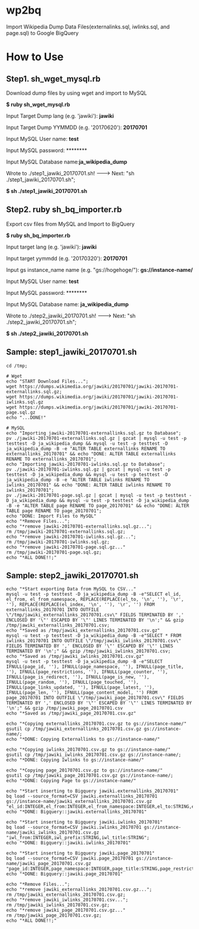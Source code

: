 # wp2bq
Import Wikipedia Dump Data Files(externalinks.sql, iwlinks.sql, and page.sql) to Google BigQuery

# How to Use

## Step1. sh_wget_mysql.rb

Download dump files by using wget and import to MySQL

**$ ruby sh_wget_mysql.rb**

Input Target Dump lang (e.g. 'jawiki'): **jawiki**

Input Target Dump YYMMDD (e.g. '20170620'): **20170701**

Input MySQL User name: **test**

Input MySQL password: ********

Input MySQL Database name:**ja_wikipedia_dump**

Wrote to ./step1_jawiki_20170701.sh! ---> Next: "sh ./step1_jawiki_20170701.sh";

**$ sh ./step1_jawiki_20170701.sh**

## Step2. ruby sh_bq_importer.rb

Export csv files from MySQL and Import to BigQuery

**$ ruby sh_bq_importer.rb**

Input target lang (e.g. 'jawiki'): **jawiki**

Input target yymmdd (e.g. '20170320'): **20170701**

Input gs instance_name name (e.g. "gs://hogehoge/"): **gs://instance-name/**

Input MySQL User name: **test**

Input MySQL password: ********

Input MySQL Database name: **ja_wikipedia_dump**

Wrote to ./step2_jawiki_20170701.sh! ---> Next: "sh ./step2_jawiki_20170701.sh";

**$ sh ./step2_jawiki_20170701.sh**

## Sample: step1_jawiki_20170701.sh
```
cd /tmp;

# Wget
echo "START Download Files...";
wget https://dumps.wikimedia.org/jawiki/20170701/jawiki-20170701-externallinks.sql.gz;
wget https://dumps.wikimedia.org/jawiki/20170701/jawiki-20170701-iwlinks.sql.gz
wget https://dumps.wikimedia.org/jawiki/20170701/jawiki-20170701-page.sql.gz
echo "...DONE!"

# MySQL
echo "Importing jawiki-20170701-externallinks.sql.gz to Database";
pv ./jawiki-20170701-externallinks.sql.gz | gzcat | mysql -u test -p testtest -D ja_wikipedia_dump && mysql -u test -p testtest -D ja_wikipedia_dump -B -e "ALTER TABLE externallinks RENAME TO externallinks_20170701" && echo "DONE: ALTER TABLE externallinks RENAME TO externallinks_20170701";
echo "Importing jawiki-20170701-iwlinks.sql.gz to Database";
pv ./jawiki-20170701-iwlinks.sql.gz | gzcat | mysql -u test -p testtest -D ja_wikipedia_dump && mysql -u test -p testtest -D ja_wikipedia_dump -B -e "ALTER TABLE iwlinks RENAME TO iwlinks_20170701" && echo "DONE: ALTER TABLE iwlinks RENAME TO iwlinks_20170701";
pv ./jawiki-20170701-page.sql.gz | gzcat | mysql -u test -p testtest -D ja_wikipedia_dump && mysql -u test -p testtest -D ja_wikipedia_dump -B -e "ALTER TABLE page RENAME TO page_20170701" && echo "DONE: ALTER TABLE page RENAME TO page_20170701";
echo "DONE: Import Files to MySQL"
echo "*Remove Files...";
echo "*remove jawiki-20170701-externallinks.sql.gz...";
rm /tmp/jawiki-20170701-externallinks.sql.gz;
echo "*remove jawiki-20170701-iwlinks.sql.gz...";
rm /tmp/jawiki-20170701-iwlinks.sql.gz;
echo "*remove jawiki-20170701-page.sql.gz..."
rm /tmp/jawiki-20170701-page.sql.gz;
echo "*ALL DONE!!;"
```

## Sample: step2_jawiki_20170701.sh
```
echo "*Start exporting Data from MySQL to CSV..."
mysql -u test -p testtest -D ja_wikipedia_dump -B -e"SELECT el_id, el_from, el_from_namespace, REPLACE(REPLACE(el_to, '\n', ''), '\r', ''), REPLACE(REPLACE(el_index, '\n', ''), '\r', '') FROM externallinks_20170701 INTO OUTFILE \"/tmp/jawiki_externallinks_20170701.csv\" FIELDS TERMINATED BY ',' ENCLOSED BY '\"' ESCAPED BY '\"' LINES TERMINATED BY '\n';" && gzip /tmp/jawiki_externallinks_20170701.csv;
echo "*Saved as /tmp/jawiki_externallinks_20170701.csv.gz"
mysql -u test -p testtest -D ja_wikipedia_dump -B -e"SELECT * FROM iwlinks_20170701 INTO OUTFILE \"/tmp/jawiki_iwlinks_20170701.csv\" FIELDS TERMINATED BY ',' ENCLOSED BY '\"' ESCAPED BY '\"' LINES TERMINATED BY '\n';" && gzip /tmp/jawiki_iwlinks_20170701.csv;
echo "*Saved as /tmp/jawiki_iwlinks_20170701.csv.gz"
mysql -u test -p testtest -D ja_wikipedia_dump -B -e"SELECT IFNULL(page_id, ''), IFNULL(page_namespace, ''), IFNULL(page_title, ''), IFNULL(page_restrictions, ''), IFNULL(page_counter, ''), IFNULL(page_is_redirect, ''), IFNULL(page_is_new, ''), IFNULL(page_random, ''), IFNULL(page_touched, ''), IFNULL(page_links_updated, ''), IFNULL(page_latest, ''),  IFNULL(page_len, ''), IFNULL(page_content_model, '') FROM page_20170701 INTO OUTFILE \"/tmp/jawiki_page_20170701.csv\" FIELDS TERMINATED BY ',' ENCLOSED BY '\"' ESCAPED BY '\"' LINES TERMINATED BY '\n';" && gzip /tmp/jawiki_page_20170701.csv
echo "*Saved as /tmp/jawiki_page_20170701.csv.gz"

echo "*Copying externallinks_20170701.csv.gz to gs://instance-name/"
gsutil cp /tmp/jawiki_externallinks_20170701.csv.gz gs://instance-name/;
echo "*DONE: Copying Externallinks to gs://instance-name/"

echo "*Copying iwlinks_20170701.csv.gz to gs://instance-name/"
gsutil cp /tmp/jawiki_iwlinks_20170701.csv.gz gs://instance-name/;
echo "*DONE: Copying Iwlinks to gs://instance-name/"

echo "*Copying page_20170701.csv.gz to gs://instance-name/"
gsutil cp /tmp/jawiki_page_20170701.csv.gz gs://instance-name/;
echo "*DONE: Copying Page to gs://instance-name/"

echo "*Start inserting to Bigquery jawiki.externallinks_20170701"
bq load --source_format=CSV jawiki.externallinks_20170701 gs://instance-name/jawiki_externallinks_20170701.csv.gz "el_id:INTEGER,el_from:INTEGER,el_from_namespace:INTEGER,el_to:STRING,el_index:STRING";
echo "*DONE: Bigquery::jawiki.externallinks_20170701"

echo "*Start inserting to Bigquery jawiki.iwlinks_20170701"
bq load --source_format=CSV jawiki.iwlinks_20170701 gs://instance-name/jawiki_iwlinks_20170701.csv.gz "iwl_from:INTEGER,iwl_prefix:STRING,iwl_title:STRING";
echo "*DONE: Bigquery::jawiki.iwlinks_20170701"

echo "*Start inserting to Bigquery jawiki.page_20170701"
bq load --source_format=CSV jawiki.page_20170701 gs://instance-name/jawiki_page_20170701.csv.gz "page_id:INTEGER,page_namespace:INTEGER,page_title:STRING,page_restrictions:STRING,page_counter:INTEGER,page_is_redirect:INTEGER,page_is_new:INTEGER,page_random:FLOAT,page_touched:STRING,page_links_updated:STRING,page_latest:INTEGER,page_len:INTEGER,page_content_model:STRING";
echo "*DONE: Bigquery::jawiki.page_20170701"

echo "*Remove Files...";
echo "*remove jawiki_externallinks_20170701.csv.gz...";
rm /tmp/jawiki_externallinks_20170701.csv.gz;
echo "*remove jawiki_iwlinks_20170701.csv...";
rm /tmp/jawiki_iwlinks_20170701.csv.gz;
echo "*remove jawiki_page_20170701.csv.gz..."
rm /tmp/jawiki_page_20170701.csv.gz;
echo "*ALL DONE!!;"
```
